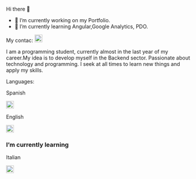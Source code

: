  Hi there 👋

- 🔭 I’m currently working on my Portfolio.
- 🌱 I’m currently learning Angular,Google Analytics, PDO.

My contac:
    <a href="https://www.linkedin.com/in/juan-ignacio-luna-calvo-0aa138207/">
        <img src="https://cdn-icons-png.flaticon.com/512/174/174857.png" alt="LinkedIn" width="21px">
     </a>

I am a programming student, currently almost in the last year of my career.My idea is to develop myself in the Backend sector.
Passionate about technology and programming. I seek at all times to learn new things and apply my skills.

Languages:

 <p>Spanish</p>
  <img src="https://upload.wikimedia.org/wikipedia/commons/thumb/1/1a/Flag_of_Argentina.svg/2560px-Flag_of_Argentina.svg.png" alt="Español" width="21px">
  
  
 <p>English</p>
  <img src="https://upload.wikimedia.org/wikipedia/en/thumb/a/ae/Flag_of_the_United_Kingdom.svg/1200px-Flag_of_the_United_Kingdom.svg.png" alt="English"
 width="21px" right="20px">


  
 <h3>I’m currently learning</h3>
 <p>Italian</p>
  <img src="https://www.sprachcaffe.com/fileadmin/_processed_/6/8/csm_Italia_bandera_bad37af159.png" alt="Italian" width="21px">
